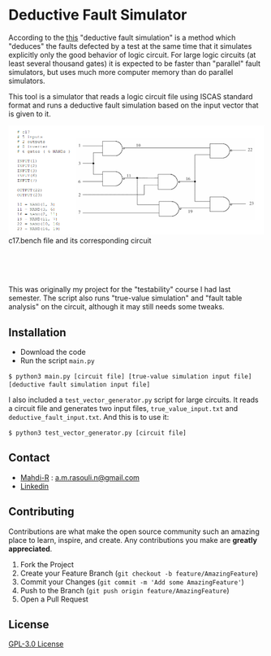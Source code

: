 # Deductive Fault Simulator

According to the [this](https://doi-org.access.semantak.com/10.1109/T-C.1972.223542) "deductive fault simulation" is a method which "deduces" the faults defected by a test at the same time that it simulates explicitly only the good behavior of logic circuit. For large logic circuits (at least several thousand gates) it is expected to be faster than "parallel" fault simulators, but uses much more computer memory than do parallel simulators.

This tool is a simulator that reads a logic circuit file using ISCAS standard format and runs a deductive fault simulation based on the input vector that is given to it.

<img src="images/iscas_example.png" alt="iscas_example.png" />
c17.bench file and its corresponding circuit

<br/><br/><br/>

This was originally my project for the "testability" course I had last semester. The script also runs "true-value simulation" and "fault table analysis" on the circuit, although it may still needs some tweaks.

## Installation

* Download the code
* Run the script `main.py`
```
$ python3 main.py [circuit file] [true-value simulation input file] [deductive fault simulation input file]
```

I also included a `test_vector_generator.py` script for large circuits. It reads a circuit file and generates two input files, `true_value_input.txt` and `deductive_fault_input.txt`. And this is to use it:
```
$ python3 test_vector_generator.py [circuit file]
```

## Contact
- [Mahdi-R](https://github.com/1MahdiR) : a.m.rasouli.n@gmail.com
- [Linkedin](https://www.linkedin.com/in/amir-mahdi-rasouli-39566a143/)

## Contributing

Contributions are what make the open source community such an amazing place to learn, inspire, and create. Any contributions you make are **greatly appreciated**.

1. Fork the Project
2. Create your Feature Branch (`git checkout -b feature/AmazingFeature`)
3. Commit your Changes (`git commit -m 'Add some AmazingFeature'`)
4. Push to the Branch (`git push origin feature/AmazingFeature`)
5. Open a Pull Request

## License

[GPL-3.0 License](https://github.com/1MahdiR/Deductive-Fault-Simulator/blob/master/LICENSE)